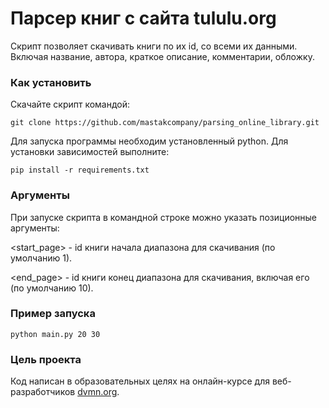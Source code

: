 # Парсер книг с сайта tululu.org

Скрипт позволяет скачивать книги по их id, со всеми их данными. Включая название, автора, краткое описание, 
комментарии, обложку.

### Как установить

Скачайте скрипт командой:

`git clone https://github.com/mastakcompany/parsing_online_library.git`

Для запуска программы необходим установленный python. Для установки зависимостей выполните:

`pip install -r requirements.txt`

### Аргументы

При запуске скрипта в командной строке можно указать позиционные аргументы: 

<start_page> - id книги начала диапазона для скачивания (по умолчанию 1).

<end_page> - id книги конец диапазона для скачивания, включая его (по умолчанию 10).

### Пример запуска

`python main.py 20 30`

### Цель проекта

Код написан в образовательных целях на онлайн-курсе для веб-разработчиков [dvmn.org](https://dvmn.org/).